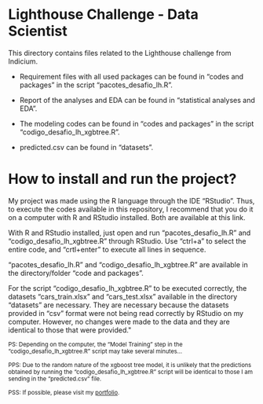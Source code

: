 # Lighthouse Challenge - Data Scientist 
This directory contains files related to the Lighthouse challenge from Indicium.

- Requirement files with all used packages can be found in “codes and packages” in the script “pacotes_desafio_lh.R”.

- Report of the analyses and EDA can be found in “statistical analyses and EDA”.

- The modeling codes can be found in “codes and packages” in the script “codigo_desafio_lh_xgbtree.R”.

- predicted.csv can be found in “datasets”.
  
# How to install and run the project?
My project was made using the R language through the IDE “RStudio”. Thus, to execute the codes available in this repository, I recommend that you do it on a computer with R and RStudio installed. Both are available at this link.

With R and RStudio installed, just open and run “pacotes_desafio_lh.R” and “codigo_desafio_lh_xgbtree.R” through RStudio. Use “ctrl+a” to select the entire code, and “crtl+enter” to execute all lines in sequence.

“pacotes_desafio_lh.R” and “codigo_desafio_lh_xgbtree.R” are available in the directory/folder “code and packages”.

For the script “codigo_desafio_lh_xgbtree.R” to be executed correctly, the datasets “cars_train.xlsx” and “cars_test.xlsx” available in the directory “datasets” are necessary. They are necessary because the datasets provided in “csv” format were not being read correctly by RStudio on my computer. However, no changes were made to the data and they are identical to those that were provided."


<sub>PS: Depending on the computer, the “Model Training” step in the “codigo_desafio_lh_xgbtree.R” script may take several minutes…</sub>

<sub>PPS: Due to the random nature of the xgboost tree model, it is unlikely that the predictions obtained by running the “codigo_desafio_lh_xgbtree.R” script will be identical to those I am sending in the “predicted.csv” file.</sub>

<sub>PSS: If possible, please visit my [portfolio](https://rafaelpd.netlify.app).</sub>
